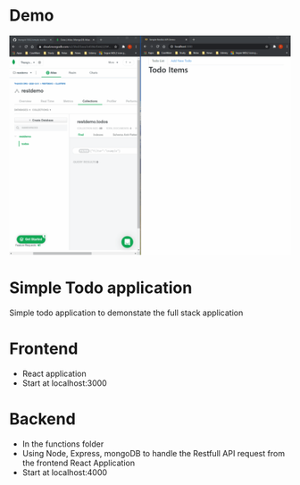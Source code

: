 # Demo
![Demo](./demo.gif)

# Simple Todo application
Simple todo application to demonstate the full stack application

# Frontend
- React application
- Start at localhost:3000

# Backend
- In the functions folder
- Using Node, Express, mongoDB to handle the Restfull API request from the frontend React Application
- Start at localhost:4000